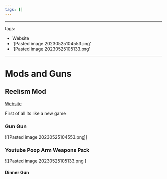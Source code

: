 ```yaml
---
tags: []
---
```


---
tags:
- Website
- '[Pasted image 20230525104553.png'
- '[Pasted image 20230525105133.png'
---

# Mods and Guns

## Reelism Mod
[Website](https://reelism.dog/)

First of all its like a new game

### Gun Gun
![[Pasted image 20230525104553.png]]


### Youtube Poop Arm Weapons Pack
![[Pasted image 20230525105133.png]]

#### Dinner Gun
